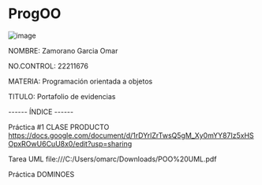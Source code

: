 # ProgOO

![image](https://user-images.githubusercontent.com/126824615/224875928-4d4da4a4-6ea2-4b4c-92c4-513e376cb66d.png)


NOMBRE: Zamorano Garcia Omar

NO.CONTROL: 22211676

MATERIA: Programación orientada a objetos

TITULO: Portafolio de evidencias












------ ÍNDICE ------

Práctica #1 CLASE PRODUCTO https://docs.google.com/document/d/1rDYrlZrTwsQ5gM_Xy0mYY87Iz5xHSOpxROwU6CuU8x0/edit?usp=sharing

Tarea UML file:///C:/Users/omarc/Downloads/POO%20UML.pdf

Práctica DOMINOES  
